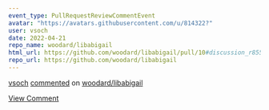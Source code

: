 ```yaml
---
event_type: PullRequestReviewCommentEvent
avatar: "https://avatars.githubusercontent.com/u/814322?"
user: vsoch
date: 2022-04-21
repo_name: woodard/libabigail
html_url: https://github.com/woodard/libabigail/pull/10#discussion_r855638050
repo_url: https://github.com/woodard/libabigail
---
```


<a href='https://github.com/vsoch' target='_blank'>vsoch</a> <a href='https://github.com/woodard/libabigail/pull/10#discussion_r855638050' target='_blank'>commented</a> on <a href='https://github.com/woodard/libabigail' target='_blank'>woodard/libabigail</a>

<a href='https://github.com/woodard/libabigail/pull/10#discussion_r855638050' target='_blank'>View Comment</a>